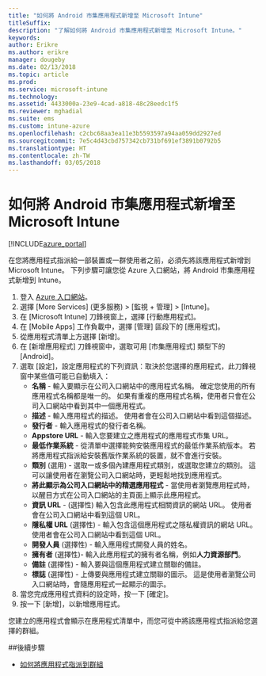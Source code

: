 ```yaml
---
title: "如何將 Android 市集應用程式新增至 Microsoft Intune"
titleSuffix: 
description: "了解如何將 Android 市集應用程式新增至 Microsoft Intune。"
keywords: 
author: Erikre
ms.author: erikre
manager: dougeby
ms.date: 02/13/2018
ms.topic: article
ms.prod: 
ms.service: microsoft-intune
ms.technology: 
ms.assetid: 4433000a-23e9-4cad-a818-48c28eedc1f5
ms.reviewer: mghadial
ms.suite: ems
ms.custom: intune-azure
ms.openlocfilehash: c2cbc68aa3ea11e3b5593597a94aa059dd2927ed
ms.sourcegitcommit: 7e5c4d43cbd757342cb731bf691ef3891b0792b5
ms.translationtype: HT
ms.contentlocale: zh-TW
ms.lasthandoff: 03/05/2018
---
```

# <a name="how-to-add-android-store-apps-to-microsoft-intune"></a>如何將 Android 市集應用程式新增至 Microsoft Intune

[!INCLUDE[azure_portal](./includes/azure_portal.md)]

在您將應用程式指派給一部裝置或一群使用者之前，必須先將該應用程式新增到 Microsoft Intune。 下列步驟可讓您從 Azure 入口網站，將 Android 市集應用程式新增到 Intune。

1. 登入 [Azure 入口網站](https://portal.azure.com)。
2. 選擇 [More Services] (更多服務)  >  [監視 + 管理]  >  [Intune]。
3. 在 [Microsoft Intune] 刀鋒視窗上，選擇 [行動應用程式]。
4. 在 [Mobile Apps] 工作負載中，選擇 [管理] 區段下的 [應用程式]。
5. 從應用程式清單上方選擇 [新增]。
6. 在 [新增應用程式] 刀鋒視窗中，選取可用 [市集應用程式] 類型下的 [Android]。
7. 選取 [設定]，設定應用程式的下列資訊：取決於您選擇的應用程式，此刀鋒視窗中某些值可能已自動填入：
    - **名稱** - 輸入要顯示在公司入口網站中的應用程式名稱。 確定您使用的所有應用程式名稱都是唯一的。 如果有重複的應用程式名稱，使用者只會在公司入口網站中看到其中一個應用程式。
    - **描述** - 輸入應用程式的描述。 使用者會在公司入口網站中看到這個描述。
    - **發行者** - 輸入應用程式的發行者名稱。
    - **Appstore URL** - 輸入您要建立之應用程式的應用程式市集 URL。
    - **最低作業系統** - 從清單中選擇能夠安裝應用程式的最低作業系統版本。 若將應用程式指派給安裝舊版作業系統的裝置，就不會進行安裝。
    - **類別** (選用) - 選取一或多個內建應用程式類別，或選取您建立的類別。 這可以讓使用者在瀏覽公司入口網站時，更輕鬆地找到應用程式。
    - **將此顯示為公司入口網站中的精選應用程式** - 當使用者瀏覽應用程式時，以醒目方式在公司入口網站的主頁面上顯示此應用程式。
    - **資訊 URL** - (選擇性) 輸入包含此應用程式相關資訊的網站 URL。 使用者會在公司入口網站中看到這個 URL。
    - **隱私權 URL** (選擇性) - 輸入包含這個應用程式之隱私權資訊的網站 URL。 使用者會在公司入口網站中看到這個 URL。
    - **開發人員** (選擇性) - 輸入應用程式開發人員的姓名。
    - **擁有者** (選擇性)- 輸入此應用程式的擁有者名稱，例如**人力資源部門**。
    - **備註** (選擇性) - 輸入要與這個應用程式建立關聯的備註。
    - **標誌** (選擇性) - 上傳要與應用程式建立關聯的圖示。 這是使用者瀏覽公司入口網站時，會隨應用程式一起顯示的圖示。
8. 當您完成應用程式資料的設定時，按一下 [確定]。
9. 按一下 [新增]，以新增應用程式。

您建立的應用程式會顯示在應用程式清單中，而您可從中將該應用程式指派給您選擇的群組。 

##<a name="next-steps"></a>後續步驟

- [如何將應用程式指派到群組](apps-deploy.md)